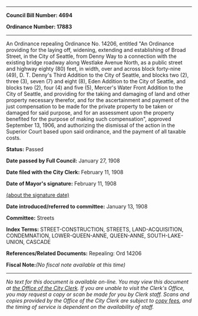 

********

**Council Bill Number: 4694**
   
**Ordinance Number: 17883**
********

 An Ordinance repealing Ordinance No. 14206, entitled "An Ordinance providing for the laying off, widening, extending and establishing of Broad Street, in the City of Seattle, from Denny Way to a connection with the existing bridge roadway along Westlake Avenue North, as a public street and highway eighty (80) feet, in width, over and across block forty-nine (49), D. T. Denny's Third Addition to the City of Seattle, and blocks two (2), three (3), seven (7) and eight (8), Eden Addition to the City of Seattle, and blocks two (2), four (4) and five (5), Mercer's Water Front Addition to the City of Seattle, and providing for the taking and damaging of land and other property necessary therefor, and for the ascertainment and payment of the just compensation to be made for the private property to be taken or damaged for said purpose, and for an assessment upon the property benefited for the purpose of making such compensation", approved September 13, 1906, and authorizing the dismissal of the action in the Superior Court based upon said ordinance, and the payment of all taxable costs.

**Status:** Passed
   
**Date passed by Full Council:** January 27, 1908
   
**Date filed with the City Clerk:** February 11, 1908
   
**Date of Mayor's signature:** February 11, 1908
   
[(about the signature date)](/~public/approvaldate.htm)
   
   
   
**Date introduced/referred to committee:** January 13, 1908
   
**Committee:** Streets
   
   
**Index Terms:** STREET-CONSTRUCTION, STREETS, LAND-ACQUISITION, CONDEMNATION, LOWER-QUEEN-ANNE, QUEEN-ANNE, SOUTH-LAKE-UNION, CASCADE

**References/Related Documents:** Repealing: Ord 14206

**Fiscal Note:**_(No fiscal note available at this time)_
********

_No text for this document is available on-line. You may view this document at [the Office of the City Clerk](http://www.seattle.gov/leg/clerk/contactUs.htm). If you are unable to visit the Clerk's Office, you may request a copy or scan be made for you by Clerk staff. Scans and copies provided by the Office of the City Clerk are subject to [copy fees](http://clerk.seattle.gov/~public/clerkfees.htm), and the timing of service is dependent on the availability of staff._

